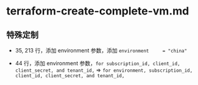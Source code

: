 # terraform-create-complete-vm.md

## 特殊定制

* 35, 213 行，添加 environment 参数，添加 `environment     = "china"`

* 44 行，添加 environment 参数，`for subscription_id, client_id, client_secret, and tenant_id,` => `for environment, subscription_id, client_id, client_secret, and tenant_id,`
